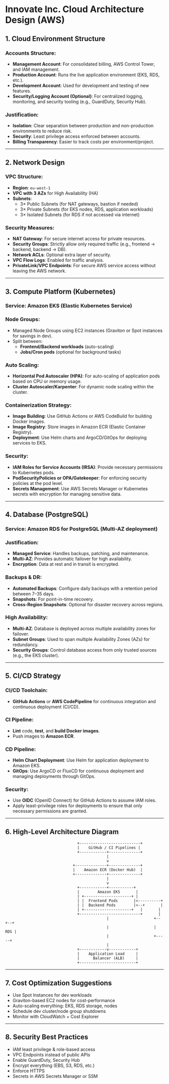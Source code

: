 # Innovate Inc. Cloud Architecture Design (AWS)

## 1. Cloud Environment Structure

### **Accounts Structure:**

- **Management Account**: For consolidated billing, AWS Control Tower, and IAM management.
- **Production Account**: Runs the live application environment (EKS, RDS, etc.).
- **Development Account**: Used for development and testing of new features.
- **Security/Logging Account (Optional)**: For centralized logging, monitoring, and security tooling (e.g., GuardDuty, Security Hub).

### **Justification:**

- **Isolation**: Clear separation between production and non-production environments to reduce risk.
- **Security**: Least privilege access enforced between accounts.
- **Billing Transparency**: Easier to track costs per environment/project.

---

## 2. Network Design

### **VPC Structure:**

- **Region**: `eu-west-1` 
- **VPC with 3 AZs** for High Availability (HA)
- **Subnets**:
  - 3× Public Subnets (for NAT gateways, bastion if needed)
  - 3× Private Subnets (for EKS nodes, RDS, application workloads)
  - 3× Isolated Subnets (for RDS if not accessed via internet)

### **Security Measures:**

- **NAT Gateway**: For secure internet access for private resources.
- **Security Groups**: Strictly allow only required traffic (e.g., frontend → backend, backend → DB).
- **Network ACLs**: Optional extra layer of security.
- **VPC Flow Logs**: Enabled for traffic analysis.
- **PrivateLink/VPC Endpoints**: For secure AWS service access without leaving the AWS network.

---

## 3. Compute Platform (Kubernetes)

### **Service**: Amazon EKS (Elastic Kubernetes Service)

### **Node Groups**:

- Managed Node Groups using EC2 instances (Graviton or Spot instances for savings in dev).
- Split between:
  - **Frontend/Backend workloads** (auto-scaling)
  - **Jobs/Cron pods** (optional for background tasks)

### **Auto Scaling**:

- **Horizontal Pod Autoscaler (HPA)**: For auto-scaling of application pods based on CPU or memory usage.
- **Cluster Autoscaler/Karpenter**: For dynamic node scaling within the cluster.

### **Containerization Strategy:**

- **Image Building**: Use GitHub Actions or AWS CodeBuild for building Docker images.
- **Image Registry**: Store images in Amazon ECR (Elastic Container Registry).
- **Deployment**: Use Helm charts and ArgoCD/GitOps for deploying services to EKS.

### **Security:**

- **IAM Roles for Service Accounts (IRSA)**: Provide necessary permissions to Kubernetes pods.
- **PodSecurityPolicies or OPA/Gatekeeper**: For enforcing security policies at the pod level.
- **Secrets Management**: Use AWS Secrets Manager or Kubernetes secrets with encryption for managing sensitive data.

---

## 4. Database (PostgreSQL)

### **Service**: Amazon RDS for PostgreSQL (Multi-AZ deployment)

### **Justification:**

- **Managed Service**: Handles backups, patching, and maintenance.
- **Multi-AZ**: Provides automatic failover for high availability.
- **Encryption**: Data at rest and in transit is encrypted.

### **Backups & DR**:

- **Automated Backups**: Configure daily backups with a retention period between 7–35 days.
- **Snapshots**: For point-in-time recovery.
- **Cross-Region Snapshots**: Optional for disaster recovery across regions.

### **High Availability**:

- **Multi-AZ**: Database is deployed across multiple availability zones for failover.
- **Subnet Groups**: Used to span multiple Availability Zones (AZs) for redundancy.
- **Security Groups**: Control database access from only trusted sources (e.g., the EKS cluster).

---

## 5. CI/CD Strategy

### **CI/CD Toolchain:**

- **GitHub Actions** or **AWS CodePipeline** for continuous integration and continuous deployment (CI/CD).

### **CI Pipeline**:

- **Lint** code, **test**, and **build Docker images**.
- Push images to **Amazon ECR**.

### **CD Pipeline**:

- **Helm Chart Deployment**: Use Helm for application deployment to Amazon EKS.
- **GitOps**: Use ArgoCD or FluxCD for continuous deployment and managing deployments through GitOps.

### **Security**:

- Use **OIDC** (OpenID Connect) for GitHub Actions to assume IAM roles.
- Apply least-privilege roles for deployments to ensure that only necessary permissions are granted.

---

## 6. High-Level Architecture Diagram


```
                                +---------------------------+
                                |    GitHub / CI Pipelines |
                                +------------+--------------+
                                             |
                                             v
                              +--------------+--------------+
                              |    Amazon ECR (Docker Hub)  |
                              +--------------+--------------+
                                             |
                                             v
                                +------------+-----------+
                                |        Amazon EKS       |
                                | +---------------------+ |
                                | |  Frontend Pods       |<----------+
                                | |  Backend Pods        |<--+       |
                                | +---------------------+   |       |
                                +---------------------------+       |
                                             |                    +--+--+
                                             |                    | RDS |
                                             |                    +-----+
                                             |
                                +------------v------------+
                                |    Application Load     |
                                |      Balancer (ALB)     |
                                +-------------------------+
```

---

## 7. Cost Optimization Suggestions

* Use Spot Instances for dev workloads
* Graviton-based EC2 nodes for cost-performance
* Auto-scaling everything: EKS, RDS storage, nodes
* Schedule dev cluster/node group shutdowns
* Monitor with CloudWatch + Cost Explorer

---

## 8. Security Best Practices

* IAM least privilege & role-based access
* VPC Endpoints instead of public APIs
* Enable GuardDuty, Security Hub
* Encrypt everything (EBS, S3, RDS, etc.)
* Enforce HTTPS
* Secrets in AWS Secrets Manager or SSM
